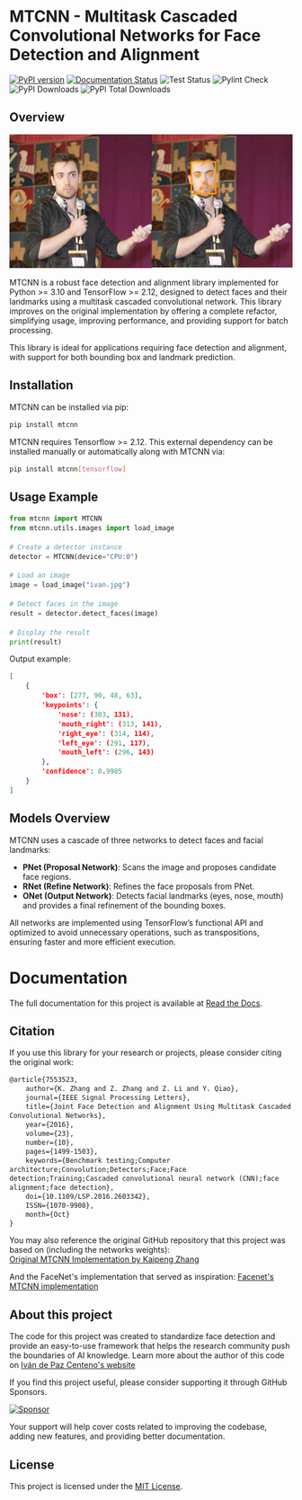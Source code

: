 # MTCNN - Multitask Cascaded Convolutional Networks for Face Detection and Alignment

[![PyPI version](https://badge.fury.io/py/mtcnn.svg)](https://badge.fury.io/py/mtcnn)
[![Documentation Status](https://readthedocs.org/projects/mtcnn/badge/?version=latest)](https://mtcnn.readthedocs.io/en/latest/?badge=latest)
![Test Status](https://github.com/ipazc/mtcnn/actions/workflows/tests.yml/badge.svg)
![Pylint Check](https://github.com/ipazc/mtcnn/actions/workflows/pylint.yml/badge.svg)
![PyPI Downloads](https://img.shields.io/pypi/dm/mtcnn)
![PyPI Total Downloads](https://img.shields.io/pypi/dt/mtcnn)


## Overview

![Example](resources/result.jpg)

MTCNN is a robust face detection and alignment library implemented for Python >= 3.10 and TensorFlow >= 2.12, designed to detect faces and their landmarks using a multitask cascaded convolutional network. This library improves on the original implementation by offering a complete refactor, simplifying usage, improving performance, and providing support for batch processing.

This library is ideal for applications requiring face detection and alignment, with support for both bounding box and landmark prediction.

## Installation

MTCNN can be installed via pip:

```bash
pip install mtcnn
```

MTCNN requires Tensorflow >= 2.12. This external dependency can be installed manually or automatically along with MTCNN via:

```bash
pip install mtcnn[tensorflow]
```

## Usage Example

```python
from mtcnn import MTCNN
from mtcnn.utils.images import load_image

# Create a detector instance
detector = MTCNN(device="CPU:0")

# Load an image
image = load_image("ivan.jpg")

# Detect faces in the image
result = detector.detect_faces(image)

# Display the result
print(result)
```

Output example:

```json
[
    {
        'box': [277, 90, 48, 63],
        'keypoints': {
            'nose': (303, 131),
            'mouth_right': (313, 141),
            'right_eye': (314, 114),
            'left_eye': (291, 117),
            'mouth_left': (296, 143)
        },
        'confidence': 0.9985
    }
]
```

## Models Overview

MTCNN uses a cascade of three networks to detect faces and facial landmarks:

- **PNet (Proposal Network)**: Scans the image and proposes candidate face regions. 
- **RNet (Refine Network)**: Refines the face proposals from PNet.
- **ONet (Output Network)**: Detects facial landmarks (eyes, nose, mouth) and provides a final refinement of the bounding boxes.

All networks are implemented using TensorFlow’s functional API and optimized to avoid unnecessary operations, such as transpositions, ensuring faster and more efficient execution.

# Documentation

The full documentation for this project is available at [Read the Docs](http://mtcnn.readthedocs.io/).


## Citation

If you use this library for your research or projects, please consider citing the original work:

```
@article{7553523,
    author={K. Zhang and Z. Zhang and Z. Li and Y. Qiao}, 
    journal={IEEE Signal Processing Letters}, 
    title={Joint Face Detection and Alignment Using Multitask Cascaded Convolutional Networks}, 
    year={2016}, 
    volume={23}, 
    number={10}, 
    pages={1499-1503}, 
    keywords={Benchmark testing;Computer architecture;Convolution;Detectors;Face;Face detection;Training;Cascaded convolutional neural network (CNN);face alignment;face detection}, 
    doi={10.1109/LSP.2016.2603342}, 
    ISSN={1070-9908}, 
    month={Oct}
}
```

You may also reference the original GitHub repository that this project was based on (including the networks weights):  
[Original MTCNN Implementation by Kaipeng Zhang](https://github.com/kpzhang93/MTCNN_face_detection_alignment/tree/master/code)

And the FaceNet's implementation that served as inspiration:
[Facenet's MTCNN implementation](https://github.com/davidsandberg/facenet/tree/master/src/align)

## About this project

The code for this project was created to standardize face detection and provide an easy-to-use framework that helps the research community push the boundaries of AI knowledge. Learn more about the author of this code on [Iván de Paz Centeno's website](https://ipazc.com)

If you find this project useful, please consider supporting it through GitHub Sponsors.

[![Sponsor](https://img.shields.io/badge/Sponsor-GitHub%20Sponsors-brightgreen)](https://github.com/sponsors/ipazc)

Your support will help cover costs related to improving the codebase, adding new features, and providing better documentation.

## License

This project is licensed under the [MIT License](LICENSE).

